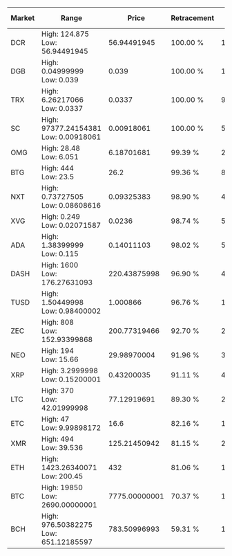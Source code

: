 | Market | Range | Price| Retracement | Doubles to 50% |
| --- | --- | --- | --- | --- |
| DCR | High: 124.875<br />Low: 56.94491945 | 56.94491945 | 100.00 % | 1.60 |
| DGB | High: 0.04999999<br />Low: 0.039 | 0.039 | 100.00 % | 1.14 |
| TRX | High: 6.26217066<br />Low: 0.0337 | 0.0337 | 100.00 % | 93.41 |
| SC | High: 97377.24154381<br />Low: 0.00918061 | 0.00918061 | 100.00 % | 5,303,419.42 |
| OMG | High: 28.48<br />Low: 6.051 | 6.18701681 | 99.39 % | 2.79 |
| BTG | High: 444<br />Low: 23.5 | 26.2 | 99.36 % | 8.92 |
| NXT | High: 0.73727505<br />Low: 0.08608616 | 0.09325383 | 98.90 % | 4.41 |
| XVG | High: 0.249<br />Low: 0.02071587 | 0.0236 | 98.74 % | 5.71 |
| ADA | High: 1.38399999<br />Low: 0.115 | 0.14011103 | 98.02 % | 5.35 |
| DASH | High: 1600<br />Low: 176.27631093 | 220.43875998 | 96.90 % | 4.03 |
| TUSD | High: 1.50449998<br />Low: 0.98400002 | 1.000866 | 96.76 % | 1.24 |
| ZEC | High: 808<br />Low: 152.93399868 | 200.77319466 | 92.70 % | 2.39 |
| NEO | High: 194<br />Low: 15.66 | 29.98970004 | 91.96 % | 3.50 |
| XRP | High: 3.2999998<br />Low: 0.15200001 | 0.43200035 | 91.11 % | 4.00 |
| LTC | High: 370<br />Low: 42.01999998 | 77.12919691 | 89.30 % | 2.67 |
| ETC | High: 47<br />Low: 9.99898172 | 16.6 | 82.16 % | 1.72 |
| XMR | High: 494<br />Low: 39.536 | 125.21450942 | 81.15 % | 2.13 |
| ETH | High: 1423.26340071<br />Low: 200.45 | 432 | 81.06 % | 1.88 |
| BTC | High: 19850<br />Low: 2690.00000001 | 7775.00000001 | 70.37 % | 1.45 |
| BCH | High: 976.50382275<br />Low: 651.12185597 | 783.50996993 | 59.31 % | 1.04 |
